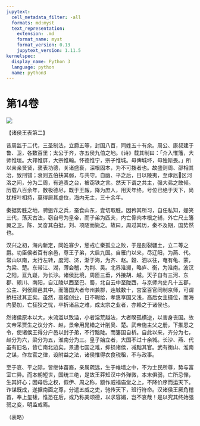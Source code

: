 ```yaml
---
jupytext:
  cell_metadata_filter: -all
  formats: md:myst
  text_representation:
    extension: .md
    format_name: myst
    format_version: 0.13
    jupytext_version: 1.11.5
kernelspec:
  display_name: Python 3
  language: python
  name: python3
---
```

# 第14卷
![](image/cover.jpg)

【诸侯王表第二】

昔周监于二代，三圣制法，立爵五等，封国八百，同姓五十有余。周公、康叔建于鲁、卫，各数百里；太公于齐，亦五侯九伯之地。《诗》载其制曰：「介入惟籓，大师惟垣。大邦惟屏，大宗惟翰。怀德惟宁，宗子惟城。毋俾城坏，毋独斯畏。」所以亲亲贤贤，褒表功德，关诸盛衰，深根固本，为不可拨者也。故盛则周、邵相其治，致刑错；衰则五伯扶其弱，与共守。自幽、平之后，日以陵夷，至虖厄区河洛之间，分为二周，有逃责之台，被窃铁之言。然天下谓之共主，强大弗之敢倾。历载八百余年，数极德尽，既于王赧，降为庶人，用天年终。号位已绝于天下，尚犹枝叶相持，莫得居其虚位，海内无主，三十余年。

秦据势胜之地，骋狙诈之兵，蚕食山东，壹切取胜。因矜其所习，自任私知，姗笑三代，荡灭古法，窃自号为皇帝，而子弟为匹夫，内亡骨肉本根之辅，外亡尺土籓翼之卫。陈、吴奋其白挺，刘、项随而毙之。故曰，周过其历，秦不及期，国势然也。

汉兴之初，海内新定，同姓寡少，惩戒亡秦孤立之败，于是剖裂疆土，立二等之爵。功臣侯者百有余邑，尊王子弟，大启九国。自雁门以来，尽辽阳，为燕、代。常山以南，太行左转，度河、济，渐于海，为齐、赵。穀、泗以往，奄有龟、蒙，为梁、楚。东带江、湖，薄会稽，为荆、吴。北界淮濒，略庐、衡，为淮南。波汉之阳，亘九嶷，为长沙。诸侯比境，周匝三垂，外接胡、越。天子自有三河、东郡、颍川、南阳，自江陵以西至巴、蜀，北自云中至陇西，与京师内史凡十五郡，公主、列侯颇邑其中。而籓国大者夸州兼郡，连城数十，宫室百官同制京师，可谓挢枉过其正矣。虽然，高祖创业，日不暇给，孝惠享国又浅，高后女主摄位，而海内晏加，亡狂狡之忧，卒折诸吕之难，成太宗之业者，亦赖之于诸侯也。

然诸侯原本以大，末流滥以致溢，小者淫荒越法，大者睽孤横逆，以害身丧国。故文帝采贾生之议分齐、赵，景帝用晁错之计削吴、楚。武帝施主父之册，下推恩之令，使诸侯王得分户邑以封子弟，不行黜陡。而籓国自析。自此以来，齐分为七，赵分为六，梁分为五，淮南分为三。皇子始立者，大国不过十余城。长沙、燕、代虽有旧名，皆亡南北边矣。景遭七国之难，抑损诸侯，减黜其官。武有衡山、淮南之谋，作左官之律，设附益之法，诸侯惟得衣食税租，不与政事。

至于哀、平之际，皆继体苗裔，亲属疏远，生于帷墙之中，不为士民所尊，势与富室亡异。而本朝短世，国统三绝，是故王莽知汉中外殚微，本末俱弱，亡所忌惮，生其奸心；因母后之权，假伊、周之称，颛作威福庙堂之上，不降价序而运天下。诈谋既成，遂据南面之尊，分遣五威之吏，驰传天下，班行符命。汉诸侯王厥角稽首，奉上玺韨，惟恐在后，或乃称美颂德，以求容媚，岂不哀哉！是以究其终始强弱之变，明监戒焉。

（表略）

